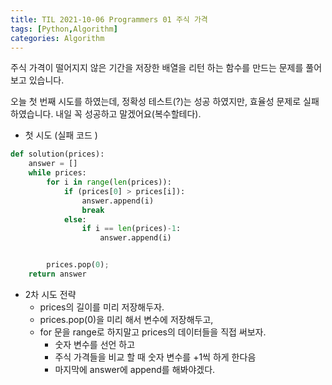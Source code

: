 ```yaml
---
title: TIL 2021-10-06 Programmers 01 주식 가격
tags: [Python,Algorithm]
categories: Algorithm
---
```

주식 가격이 떨어지지 않은 기간을 저장한 배열을 리턴 하는 함수를 만드는 문제를 풀어보고 있습니다. 

오늘 첫 번째 시도를 하였는데, 정확성 테스트(?)는 성공 하였지만, 효율성 문제로 실패하였습니다. 내일 꼭 성공하고 말겠어요(복수할테다).

- 첫 시도 (실패 코드 )
```python 
def solution(prices):
    answer = []
    while prices:
        for i in range(len(prices)):
            if (prices[0] > prices[i]):
                answer.append(i)
                break
            else:
                if i == len(prices)-1:
                    answer.append(i)


        prices.pop(0);
    return answer
```
- 2차 시도 전략 
    - prices의 길이를 미리 저장해두자.
    - prices.pop(0)을 미리 해서 변수에 저장해두고, 
    - for 문을 range로 하지말고 prices의 데이터들을 직접 써보자. 
        - 숫자 변수를 선언 하고 
        - 주식 가격들을 비교 할 때 숫자 변수를 +1씩 하게 한다음 
        - 마지막에 answer에 append를 해봐야겠다. 